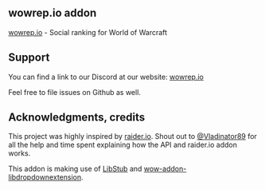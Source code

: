 ## wowrep.io addon

[wowrep.io](https://wowrep.io) - Social ranking for World of Warcraft

## Support

You can find a link to our Discord at our website: [wowrep.io](https://wowrep.io)

Feel free to file issues on Github as well.

## Acknowledgments, credits

This project was highly inspired by [raider.io](https://raider.io/). 
Shout out to [@Vladinator89](https://github.com/Vladinator89) for all the help and time spent explaining how the API and raider.io addon works.

This addon is making use of [LibStub](https://www.wowace.com/projects/libstub) and [wow-addon-libdropdownextension](https://github.com/Vladinator89/wow-addon-libdropdownextension).

